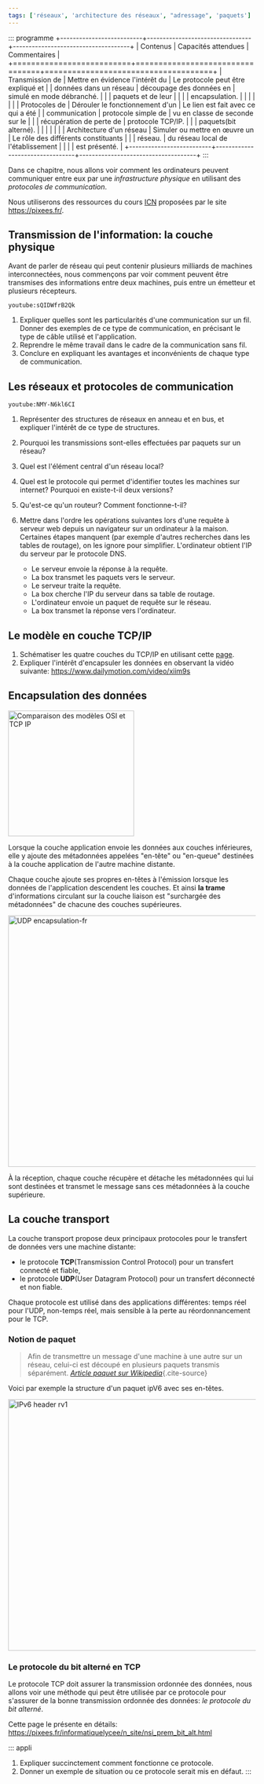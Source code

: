 ```yaml
---
tags: ['réseaux', 'architecture des réseaux', "adressage", 'paquets']
---
```


::: programme
+--------------------------+---------------------------------+-------------------------------------+
|         Contenus         |       Capacités attendues       |            Commentaires             |
+==========================+=================================+=====================================+
| Transmission de          | Mettre en évidence l'intérêt du | Le protocole peut être expliqué et  |
| données dans un réseau   | découpage des données en        | simulé en mode débranché.           |
|                          | paquets et de leur              |                                     |
|                          | encapsulation.                  |                                     |
|                          |                                 |                                     |
| Protocoles de            | Dérouler le fonctionnement d'un | Le lien est fait avec ce qui a été  |
| communication            | protocole simple de             | vu en classe de seconde sur le      |
|                          | récupération de perte de        | protocole TCP/IP.                   |
|                          | paquets(bit alterné).           |                                     |
|                          |                                 |                                     |
| Architecture d'un réseau | Simuler ou mettre en œuvre un   | Le rôle des différents constituants |
|                          | réseau.                         | du réseau local de l'établissement  |
|                          |                                 | est présenté.                       |
+--------------------------+---------------------------------+-------------------------------------+
:::

Dans ce chapitre, nous allons voir comment les ordinateurs peuvent communiquer entre eux par une
*infrastructure physique* en utilisant des *protocoles de communication*.

Nous utiliserons des ressources du cours
[ICN](https://www.youtube.com/playlist?list=PLWvGMqXvyJAOaI2Zf9dqa0b5SQWQ6Z9kr) proposées par le
site <https://pixees.fr/>.

## Transmission de l'information: la couche physique

Avant de parler de réseau qui peut contenir plusieurs milliards de machines interconnectées, nous
commençons par voir comment peuvent être transmises des informations entre deux machines, puis
entre un émetteur et plusieurs récepteurs.

`youtube:sQIDWfrB2Qk`

1. Expliquer quelles sont les particularités d'une communication sur un fil. Donner des exemples de
   ce type de communication, en précisant le type de câble utilisé et l'application.
2. Reprendre le même travail dans le cadre de la communication sans fil.
3. Conclure en expliquant les avantages et inconvénients de chaque type de communication.

## Les réseaux et protocoles de communication

`youtube:NMY-N6kl6CI`

1. Représenter des structures de réseaux en anneau et en bus, et expliquer l'intérêt de ce type de
   structures.
2. Pourquoi les transmissions sont-elles effectuées par paquets sur un réseau?
3. Quel est l'élément central d'un réseau local?
4. Quel est le protocole qui permet d'identifier toutes les machines sur internet? Pourquoi en
   existe-t-il deux versions?
5. Qu'est-ce qu'un routeur? Comment fonctionne-t-il?
6. Mettre dans l'ordre les opérations suivantes lors d'une requête à serveur web depuis un
   navigateur sur un ordinateur à la maison. Certaines étapes manquent (par exemple d'autres
   recherches dans les tables de routage), on les ignore pour simplifier. L'ordinateur obtient l'IP
   du serveur par le protocole DNS.

    - Le serveur envoie la réponse à la requête.
    - La box transmet les paquets vers le serveur.
    - Le serveur traite la requête.
    - La box cherche l'IP du serveur dans sa table de routage.
    - L'ordinateur envoie un paquet de requête sur le réseau.
    - La box transmet la réponse vers l'ordinateur.


## Le modèle en couche TCP/IP

1. Schématiser les quatre couches du TCP/IP en utilisant cette
   [page](https://www.supinfo.com/articles/single/365-modele-osi-modele-tcp-ip#idm45266075552352).
2. Expliquer l'intérêt d'encapsuler les données en observant la vidéo suivante:
   https://www.dailymotion.com/video/xiim9s

## Encapsulation des données

<a title="tomsgued / CC BY-SA (https://creativecommons.org/licenses/by-sa/3.0)" href="https://commons.wikimedia.org/wiki/File:Comparaison_des_mod%C3%A8les_OSI_et_TCP_IP.png"><img class="center" width="256" alt="Comparaison des modèles OSI et TCP IP" src="https://upload.wikimedia.org/wikipedia/commons/7/7e/Comparaison_des_mod%C3%A8les_OSI_et_TCP_IP.png"></a>

Lorsque la couche application envoie les données aux couches inférieures, elle y ajoute des
métadonnées appelées "en-tête" ou "en-queue" destinées à la couche application de l'autre machine distante.

Chaque couche ajoute ses propres en-têtes à l'émission lorsque les données de l'application descendent les couches. Et ainsi **la trame** d'informations circulant sur la couche liaison est "surchargée des métadonnées" de chacune des couches supérieures.

<a title="JackPotte / CC BY-SA (https://creativecommons.org/licenses/by-sa/3.0)" href="https://commons.wikimedia.org/wiki/File:UDP_encapsulation-fr.png"><img class="center" width="512" alt="UDP encapsulation-fr" src="https://upload.wikimedia.org/wikipedia/commons/d/de/UDP_encapsulation-fr.png"></a>

À la réception, chaque couche récupère et détache les métadonnées qui lui sont destinées et transmet le message sans ces métadonnées à la couche supérieure.

## La couche transport

La couche transport propose deux principaux protocoles pour le transfert de données vers une machine distante:

- le protocole **TCP**(Transmission Control Protocol) pour un transfert connecté et fiable,
- le protocole **UDP**(User Datagram Protocol) pour un transfert déconnecté et non fiable.

Chaque protocole est utilisé dans des applications différentes: temps réel pour l'UDP, non-temps
réel, mais sensible à la perte au réordonnancement pour le TCP.

### Notion de paquet

> Afin de transmettre un message d'une machine à une autre sur un réseau, celui-ci est découpé en plusieurs paquets transmis séparément. *[Article paquet sur Wikipedia](https://fr.wikipedia.org/wiki/Paquet_(r%C3%A9seau))*{.cite-source}

Voici par exemple la structure d'un paquet ipV6 avec ses en-têtes.

<a title="Self-made (png version made by User:Helix84 and User:HorsePunchKid / CC BY-SA (http://creativecommons.org/licenses/by-sa/3.0/)" href="https://commons.wikimedia.org/wiki/File:IPv6_header_rv1.svg"><img class="center" width="512" alt="IPv6 header rv1" src="https://upload.wikimedia.org/wikipedia/commons/thumb/3/32/IPv6_header_rv1.svg/512px-IPv6_header_rv1.svg.png"></a>

### Le protocole du bit alterné en TCP

Le protocole TCP doit assurer la transmission ordonnée des données, nous allons voir une méthode
qui peut être utilisée par ce protocole pour s'assurer de la bonne transmission ordonnée des
données: *le protocole du bit alterné*.

Cette page le présente en détails: https://pixees.fr/informatiquelycee/n_site/nsi_prem_bit_alt.html

::: appli
1. Expliquer succinctement comment fonctionne ce protocole.
2. Donner un exemple de situation ou ce protocole serait mis en défaut.
:::